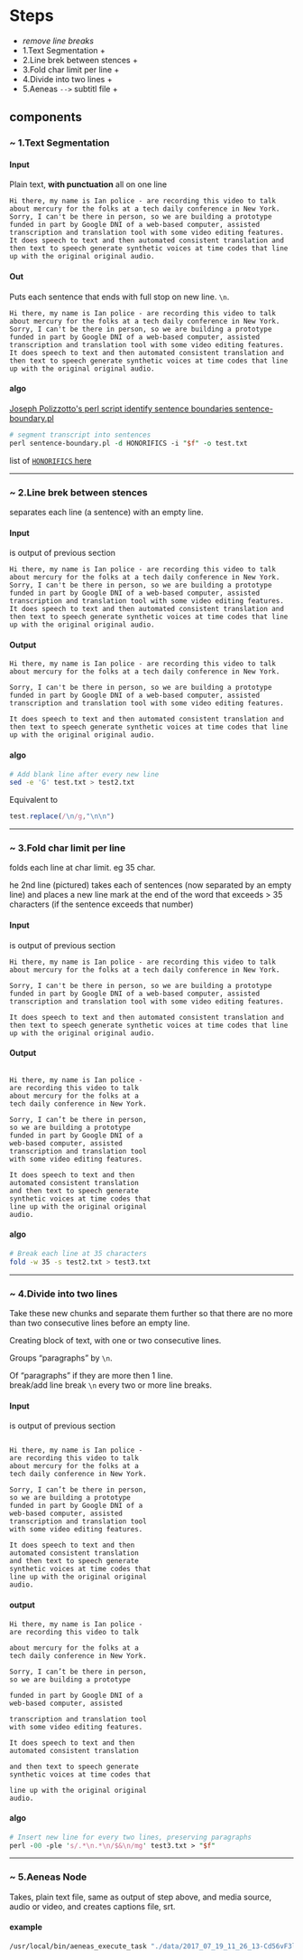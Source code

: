 # Steps

<!-- - 0.Punctuation - _work in progress_ -->
- _remove line breaks_
- 1.Text Segmentation +
- 2.Line brek between stences +
- 3.Fold char limit per line +
- 4.Divide into two lines +
- 5.Aeneas `-->` subtitl file +


## components

<!-- ### ~ 0.Punctuation 

Add punctuation  -->

<!-- Punctuator 2 library  -->


### ~ 1.Text Segmentation 

<!-- See module readme for more details -->

#### Input

Plain text, **with punctuation** all on one line 

```
Hi there, my name is Ian police - are recording this video to talk about mercury for the folks at a tech daily conference in New York. Sorry, I can't be there in person, so we are building a prototype funded in part by Google DNI of a web-based computer, assisted transcription and translation tool with some video editing features. It does speech to text and then automated consistent translation and then text to speech generate synthetic voices at time codes that line up with the original original audio.
```

#### Out 

Puts each sentence that ends with full stop on new line. `\n`.
 
``` 
Hi there, my name is Ian police - are recording this video to talk about mercury for the folks at a tech daily conference in New York.
Sorry, I can't be there in person, so we are building a prototype funded in part by Google DNI of a web-based computer, assisted transcription and translation tool with some video editing features.
It does speech to text and then automated consistent translation and then text to speech generate synthetic voices at time codes that line up with the original original audio.
```

#### algo 

[Joseph Polizzotto's perl script identify sentence boundaries sentence-boundary.pl ](https://github.com/polizoto/segment_transcript/blob/master/sentence-boundary.pl)

```perl
# segment transcript into sentences
perl sentence-boundary.pl -d HONORIFICS -i "$f" -o test.txt
```

list of [`HONORIFICS` here](https://github.com/polizoto/align_transcript/blob/master/HONORIFICS)

---

### ~  2.Line brek between stences

<!-- See module readme for more details -->
separates each line (a sentence) with an empty line.
<!-- Adds a line break `\n\n` in between in each stence.  -->

#### Input
is output of previous section 


```
Hi there, my name is Ian police - are recording this video to talk about mercury for the folks at a tech daily conference in New York.
Sorry, I can't be there in person, so we are building a prototype funded in part by Google DNI of a web-based computer, assisted transcription and translation tool with some video editing features.
It does speech to text and then automated consistent translation and then text to speech generate synthetic voices at time codes that line up with the original original audio.
```

#### Output

```
Hi there, my name is Ian police - are recording this video to talk about mercury for the folks at a tech daily conference in New York.

Sorry, I can't be there in person, so we are building a prototype funded in part by Google DNI of a web-based computer, assisted transcription and translation tool with some video editing features.

It does speech to text and then automated consistent translation and then text to speech generate synthetic voices at time codes that line up with the original original audio.
```

#### algo 

```bash
# Add blank line after every new line
sed -e 'G' test.txt > test2.txt
```

Equivalent to 

```js
test.replace(/\n/g,"\n\n")
```

---

### ~  3.Fold char limit per line

folds each line at char limit. eg 35 char. 

he 2nd line (pictured) takes each of sentences (now separated by an empty line) and places a new line mark at the end of the word that exceeds > 35 characters (if the sentence exceeds that number)

#### Input
is output of previous section 

```
Hi there, my name is Ian police - are recording this video to talk about mercury for the folks at a tech daily conference in New York.

Sorry, I can't be there in person, so we are building a prototype funded in part by Google DNI of a web-based computer, assisted transcription and translation tool with some video editing features.

It does speech to text and then automated consistent translation and then text to speech generate synthetic voices at time codes that line up with the original original audio.
```

#### Output

```

Hi there, my name is Ian police -
are recording this video to talk
about mercury for the folks at a
tech daily conference in New York.

Sorry, I can’t be there in person,
so we are building a prototype
funded in part by Google DNI of a
web-based computer, assisted
transcription and translation tool
with some video editing features.

It does speech to text and then
automated consistent translation
and then text to speech generate
synthetic voices at time codes that
line up with the original original
audio.
```

#### algo

```bash
# Break each line at 35 characters
fold -w 35 -s test2.txt > test3.txt
```


<!-- See module readme for more details -->

---

### ~  4.Divide into two lines

Take these new chunks and separate them further so that there are no more than two consecutive lines before an empty line.

Creating block of text, with one or two consecutive lines.

Groups “paragraphs” by `\n`.

Of “paragraphs” if they are more then 1 line. 	
break/add line break  `\n` every two or more line breaks.


#### Input
is output of previous section 

```

Hi there, my name is Ian police -
are recording this video to talk
about mercury for the folks at a
tech daily conference in New York.

Sorry, I can’t be there in person,
so we are building a prototype
funded in part by Google DNI of a
web-based computer, assisted
transcription and translation tool
with some video editing features.

It does speech to text and then
automated consistent translation
and then text to speech generate
synthetic voices at time codes that
line up with the original original
audio.
```

#### output

```
Hi there, my name is Ian police -
are recording this video to talk

about mercury for the folks at a
tech daily conference in New York.

Sorry, I can’t be there in person,
so we are building a prototype

funded in part by Google DNI of a
web-based computer, assisted

transcription and translation tool
with some video editing features.

It does speech to text and then
automated consistent translation

and then text to speech generate
synthetic voices at time codes that

line up with the original original
audio.
```

#### algo  

```perl
# Insert new line for every two lines, preserving paragraphs
perl -00 -ple 's/.*\n.*\n/$&\n/mg' test3.txt > "$f"
```


---


### ~  5.Aeneas Node

<!-- See module readme for more details -->

Takes, plain text file, same as output of step above, and media source, audio or video, and creates captions file, srt. 

#### example 

```bash
/usr/local/bin/aeneas_execute_task "./data/2017_07_19_11_26_13-Cd56vF3lZ_Q.mp4" "./examples/blaine.srt" "task_language=eng|os_task_file_format=srt|is_text_type=subtitles|is_audio_file_head_length=0|is_audio_file_tail_length=0|task_adjust_boundary_nonspeech_min=1.000|task_adjust_boundary_nonspeech_string=REMOVE|task_adjust_boundary_algorithm=percent|task_adjust_boundary_percent_value=75|is_text_file_ignore_regex=[*]" ./examples/2017_07_19_11_26_13-Cd56vF3lZ_Q.mp4.srt
```
